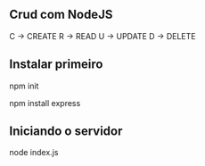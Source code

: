 ## Crud com NodeJS

C -> CREATE
R -> READ
U -> UPDATE
D -> DELETE

## Instalar primeiro 

npm init

npm install express

## Iniciando o servidor

node index.js 


